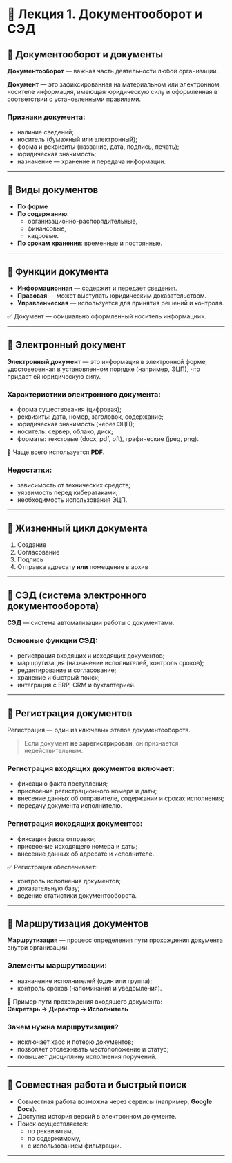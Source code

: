 # 📘 Лекция 1. Документооборот и СЭД  

## 🔹 Документооборот и документы  
**Документооборот** — важная часть деятельности любой организации.  

**Документ** — это зафиксированная на материальном или электронном носителе информация, имеющая юридическую силу и оформленная в соответствии с установленными правилами.  

### Признаки документа:
- наличие сведений;  
- носитель (бумажный или электронный);  
- форма и реквизиты (название, дата, подпись, печать);  
- юридическая значимость;  
- назначение — хранение и передача информации.  

---

## 🔹 Виды документов  
- **По форме**  
- **По содержанию**:  
  - организационно-распорядительные,  
  - финансовые,  
  - кадровые.  
- **По срокам хранения**: временные и постоянные.  

---

## 🔹 Функции документа
- **Информационная** — содержит и передает сведения.  
- **Правовая** — может выступать юридическим доказательством.  
- **Управленческая** — используется для принятия решений и контроля.  
 
✅  Документ — официально оформленный носитель информации». 

---

## 🔹 Электронный документ  
**Электронный документ** — это информация в электронной форме, удостоверенная в установленном порядке (например, ЭЦП), что придает ей юридическую силу.  

### Характеристики электронного документа:
- форма существования (цифровая);  
- реквизиты: дата, номер, заголовок, содержание;  
- юридическая значимость (через ЭЦП);  
- носитель: сервер, облако, диск;  
- форматы: текстовые (docx, pdf, oft), графические (jpeg, png).  

📄 Чаще всего используется **PDF**.  

### Недостатки:
- зависимость от технических средств;  
- уязвимость перед кибератаками;  
- необходимость использования ЭЦП.  

---

## 🔹 Жизненный цикл документа  
1. Создание  
2. Согласование  
3. Подпись  
4. Отправка адресату **или** помещение в архив  

---

## 🔹 СЭД (система электронного документооборота)  
**СЭД** — система автоматизации работы с документами.  

### Основные функции СЭД:
- регистрация входящих и исходящих документов;  
- маршрутизация (назначение исполнителей, контроль сроков);  
- редактирование и согласование;  
- хранение и быстрый поиск;  
- интеграция с ERP, CRM и бухгалтерией.  

---

## 🔹 Регистрация документов  
Регистрация — один из ключевых этапов документооборота.  
> Если документ **не зарегистрирован**, он признается недействительным.  

### Регистрация входящих документов включает:
- фиксацию факта поступления;  
- присвоение регистрационного номера и даты;  
- внесение данных об отправителе, содержании и сроках исполнения;  
- передачу документа исполнителю.  

### Регистрация исходящих документов:
- фиксация факта отправки;  
- присвоение исходящего номера и даты;  
- внесение данных об адресате и исполнителе.  

✅ Регистрация обеспечивает:  
- контроль исполнения документов;  
- доказательную базу;  
- ведение статистики документооборота.  

---

## 🔹 Маршрутизация документов  
**Маршрутизация** — процесс определения пути прохождения документа внутри организации.  

### Элементы маршрутизации:
- назначение исполнителей (один или группа);  
- контроль сроков (напоминания и уведомления).  

📌 Пример пути прохождения входящего документа:  
**Секретарь → Директор → Исполнитель**  

### Зачем нужна маршрутизация?
- исключает хаос и потерю документов;  
- позволяет отслеживать местоположение и статус;  
- повышает дисциплину исполнения поручений.  

---

## 🔹 Совместная работа и быстрый поиск  
- Совместная работа возможна через сервисы (например, **Google Docs**).  
- Доступна история версий в электронном документе.  
- Поиск осуществляется:  
  - по реквизитам,  
  - по содержимому,  
  - с использованием фильтрации.  

---
